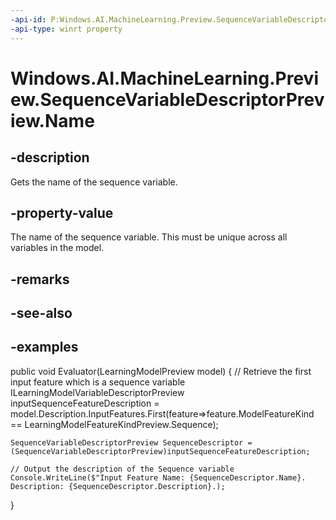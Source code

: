 ```yaml
---
-api-id: P:Windows.AI.MachineLearning.Preview.SequenceVariableDescriptorPreview.Name
-api-type: winrt property
---
```


<!-- Property syntax.
public string Name { get; }
-->

# Windows.AI.MachineLearning.Preview.SequenceVariableDescriptorPreview.Name

## -description
Gets the name of the sequence variable.

## -property-value
The name of the sequence variable. This must be unique across all variables in the model.

## -remarks

## -see-also

## -examples
public void Evaluator(LearningModelPreview model)
{
	// Retrieve the first input feature which is a sequence variable
    ILearningModelVariableDescriptorPreview inputSequenceFeatureDescription = model.Description.InputFeatures.First(feature=>feature.ModelFeatureKind == LearningModelFeatureKindPreview.Sequence);
 
    SequenceVariableDescriptorPreview SequenceDescriptor = (SequenceVariableDescriptorPreview)inputSequenceFeatureDescription;

	// Output the description of the Sequence variable
    Console.WriteLine($"Input Feature Name: {SequenceDescriptor.Name}. Description: {SequenceDescriptor.Description}.);
 }
